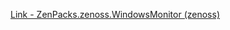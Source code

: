 [Link - ZenPacks.zenoss.WindowsMonitor (zenoss)](https://github.com/zenoss/ZenPacks.zenoss.WindowsMonitor)
